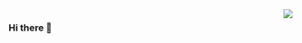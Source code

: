 <img align="right" src="https://github-readme-stats.vercel.app/api?username=wbbhacker&show_icons=true&icon_color=805AD5&text_color=718096&bg_color=ffffff&hide_title=true" />

### Hi there 👋

<!--
**wbbhacker/wbbhacker** is a ✨ _special_ ✨ repository because its `README.md` (this file) appears on your GitHub profile.

Here are some ideas to get you started:

- 🔭 I’m currently working on ...
- 🌱 I’m currently learning ...
- 👯 I’m looking to collaborate on ...
- 🤔 I’m looking for help with ...
- 💬 Ask me about ...
- 📫 How to reach me: ...
- 😄 Pronouns: ...
- ⚡ Fun fact: ...
-->
